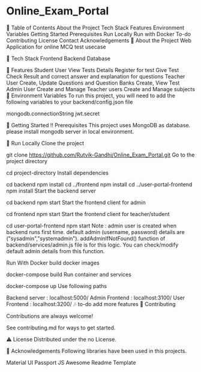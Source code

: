 # Online_Exam_Portal

📔 Table of Contents
About the Project
Tech Stack
Features
Environment Variables
Getting Started
Prerequisites
Run Locally
Run with Docker
To-do
Contributing
License
Contact
Acknowledgements
🌟 About the Project
Web Application for online MCQ test usecase

👾 Tech Stack
Frontend
Backend
Database

🎯 Features
Student User
View Tests Details
Register for test
Give Test
Check Result and correct answer and explanation for questions
Teacher User
Create, Update Questions and Question Banks
Create, View Test
Admin User
Create and Manage Teacher users
Create and Manage subjects
🔑 Environment Variables
To run this project, you will need to add the following variables to your backend/config.json file

mongodb.connectionString jwt.secret

🧰 Getting Started
‼️ Prerequisites
This project uses MongoDB as database. please install mongodb server in local environment.

🏃 Run Locally
Clone the project

  git clone https://github.com/Rutvik-Gandhi/Online_Exam_Portal.git
Go to the project directory

  cd project-directory
Install dependencies

  cd backend
  npm install
  cd ../frontend
  npm install
  cd ../user-portal-frontend
  npm install
Start the backend server

  cd backend
  npm start
Start the frontend client for admin

  cd frontend
  npm start
Start the frontend client for teacher/student

  cd user-portal-frontend
  npm start
Note : admin user is created when backend runs first time. default admin (username, password) details are ("sysadmin","systemadmin"). addAdminIfNotFound() function of backend/services/admin.js file is for this logic. You can check/modify default admin details from this function.

Run With Docker
build docker images

  docker-compose build
Run container and services

  docker-compose up
Use following paths

  Backend server : localhost:5000/
  Admin Frontend : localhost:3100/
  User  Frontend : localhost:3200/
🎶 to-do
add more features
👋 Contributing

Contributions are always welcome!

See contributing.md for ways to get started.

⚠️ License
Distributed under the no License.

💎 Acknowledgements
Following libraries have been used in this projects.

Material UI
Passport JS
Awesome Readme Template
